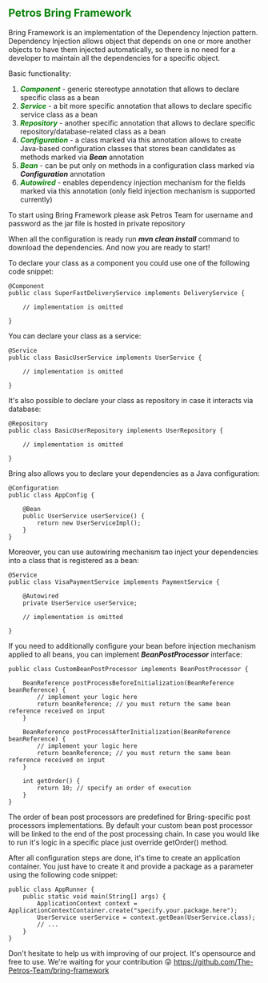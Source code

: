 ## <span style="color:green">Petros Bring Framework</span>
Bring Framework is an implementation of the Dependency Injection pattern.
Dependency Injection allows object that depends on one or more another objects to have them injected automatically,
so there is no need for a developer to maintain all the dependencies for a specific object.

Basic functionality:
1. <span style="color:green">_**Component**_</span> - generic stereotype annotation that allows to declare specific class as a bean
2. <span style="color:green">_**Service**_</span> - a bit more specific annotation that allows to declare specific service class as a bean
3. <span style="color:green">_**Repository**_</span> - another specific annotation that allows to declare specific repository/database-related class as a bean
4. <span style="color:green">_**Configuration**_</span> - a class marked via this annotation allows to create Java-based configuration classes that stores bean candidates as methods marked via _**Bean**_ annotation
5. <span style="color:green">_**Bean**_</span> - can be put only on methods in a configuration class marked via _**Configuration**_ annotation
6. <span style="color:green">_**Autowired**_</span> - enables dependency injection mechanism for the fields marked via this annotation (only field injection mechanism is supported currently)

To start using Bring Framework please ask Petros Team for username and password as the jar file is hosted in private repository

When all the configuration is ready run _**mvn clean install**_ command to download the dependencies.
And now you are ready to start!

To declare your class as a component you could use one of the following code snippet:
```
@Component
public class SuperFastDeliveryService implements DeliveryService {

    // implementation is omitted

}
```

You can declare your class as a service:
```
@Service
public class BasicUserService implements UserService {

    // implementation is omitted

}
```

It's also possible to declare your class as repository in case it interacts via database:
```
@Repository
public class BasicUserRepository implements UserRepository {

    // implementation is omitted

}
```

Bring also allows you to declare your dependencies as a Java configuration:
```
@Configuration
public class AppConfig {

    @Bean
    public UserService userService() {
        return new UserServiceImpl();
    }
}
```

Moreover, you can use autowiring mechanism tao inject your dependencies into a class that is registered as a bean:
```
@Service
public class VisaPaymentService implements PaymentService {

    @Autowired
    private UserService userService;

    // implementation is omitted

}
```

If you need to additionally configure your bean before injection mechanism applied to all beans, you can implement
_**BeanPostProcessor**_ interface:
```
public class CustomBeanPostProcessor implements BeanPostProcessor {

    BeanReference postProcessBeforeInitialization(BeanReference beanReference) {
        // implement your logic here
        return beanReference; // you must return the same bean reference received on input
    }

    BeanReference postProcessAfterInitialization(BeanReference beanReference) {
        // implement your logic here
        return beanReference; // you must return the same bean reference received on input
    }

    int getOrder() {
        return 10; // specify an order of execution
    }
}
```
The order of bean post processors are predefined for Bring-specific post processors implementations. By default your
custom bean post processor will be linked to the end of the post processing chain. In case you would like to run it's
logic in a specific place just override getOrder() method.

After all configuration steps are done, it's time to create an application container. You just have to create it and
provide a package as a parameter using the following code snippet:
```
public class AppRunner {
    public static void main(String[] args) {
        ApplicationContext context = ApplicationContextContainer.create("specify.your.package.here");
        UserService userService = context.getBean(UserService.class);
        // ...
    }
}
```

Don't hesitate to help us with improving of our project. It's opensource and free to use. We're waiting for your contribution 😜
https://github.com/The-Petros-Team/bring-framework
